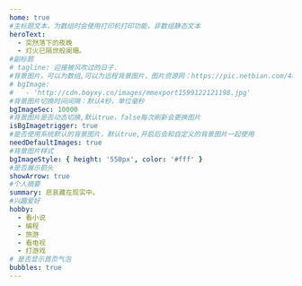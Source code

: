 ```yaml
---
home: true
#主标题文本，为数组时会使用打印机打印功能，非数组静态文本
heroText:
  - 突然落下的夜晚
  - 灯火已隔世般阑珊。
#副标题
# tagline: 迎接被风吹过的日子.
#背景图片，可以为数组,可以为远程背景图片，图片资源网：https://pic.netbian.com/4kmeinv/
# bgImage:
#   - 'http://cdn.boyxy.cn/images/mmexport1599122121198.jpg'
#背景图片切换时间间隔：默认4秒，单位毫秒
bgImageSec: 10000
#背景图片是否动态切换,默认true，false每次刷新会更换图片
isBgImagetrigger: true
#是否使用系统默认的背景图片，默认true,开启后会和自定义的背景图片一起使用
needDefaultImages: true
#背景图片样式
bgImageStyle: { height: '550px', color: '#fff' }
#是否展示箭头
showArrow: true
#个人摘要
summary: 悲哀藏在现实中。
#兴趣爱好
hobby:
  - 看小说
  - 编程
  - 旅游
  - 看电视
  - 打游戏
# 是否显示首页气泡
bubbles: true
---
```

